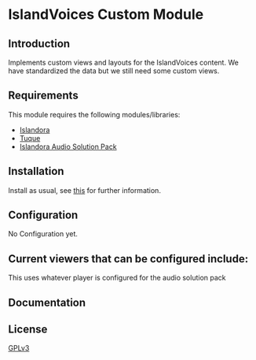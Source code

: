 # IslandVoices Custom Module
## Introduction

Implements custom views and layouts for the IslandVoices content.  We have standardized the data but we still need some custom views.

## Requirements

This module requires the following modules/libraries:

* [Islandora](https://github.com/islandora/islandora)
* [Tuque](https://github.com/islandora/tuque)
* [Islandora Audio Solution Pack](https://github.com/Islandora/islandora_solution_pack_audio) 

## Installation

Install as usual, see [this](https://drupal.org/documentation/install/modules-themes/modules-7) for further information.

## Configuration

No Configuration yet.

## Current viewers that can be configured include:

This uses whatever player is configured for the audio solution pack

## Documentation

## License

[GPLv3](http://www.gnu.org/licenses/gpl-3.0.txt)
